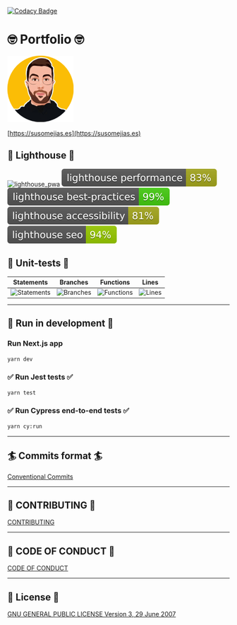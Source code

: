 [![Codacy Badge](https://app.codacy.com/project/badge/Grade/5d2f4a33a77049a089041c56e308f7a1)](https://www.codacy.com/manual/susomejias/portfolio-nextjs?utm_source=github.com&amp;utm_medium=referral&amp;utm_content=susomejias/portfolio-nextjs&amp;utm_campaign=Badge_Grade)

# 🤓 Portfolio 🤓

![logo](logo.png)

[https://susomejias.es](https://susomejias.es)

## 🚀 Lighthouse 🚀

![lighthouse_pwa](lighthouse_pwa.svg) ![lighthouse_performance](lighthouse_performance.svg) ![lighthouse_best-practices](lighthouse_best-practices.svg) ![lighthouse_accessibility](lighthouse_accessibility.svg) ![lighthouse_seo](lighthouse_seo.svg)

## 🚥 Unit-tests 🚥

| Statements                | Branches                | Functions                | Lines                |
| ------------------------- | ----------------------- | ------------------------ | -------------------- |
| ![Statements](https://img.shields.io/badge/statements-100%25-brightgreen.svg) | ![Branches](https://img.shields.io/badge/branches-100%25-brightgreen.svg) | ![Functions](https://img.shields.io/badge/functions-100%25-brightgreen.svg) | ![Lines](https://img.shields.io/badge/lines-100%25-brightgreen.svg) |

---

## 🚀 Run in development 🚀

### Run Next.js app

```bash
yarn dev
```

### ✅ Run Jest tests ✅

```bash
yarn test
```

### ✅ Run Cypress end-to-end tests ✅

```bash
yarn cy:run
```

---

## 🏄 Commits format 🏄

[Conventional Commits](https://www.conventionalcommits.org/en/v1.0.0/)

___

## 👐 CONTRIBUTING 👐

[CONTRIBUTING](CONTRIBUTING.md)

___

## 🚨 CODE OF CONDUCT 🚨

[CODE OF CONDUCT](CODE_OF_CONDUCT.md)

___

## 📖 License 📖

[GNU GENERAL PUBLIC LICENSE Version 3, 29 June 2007](LICENSE)
